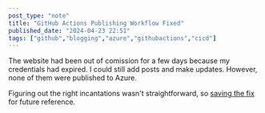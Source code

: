 ```yaml
---
post_type: "note" 
title: "GitHub Actions Publishing Workflow Fixed"
published_date: "2024-04-23 22:51"
tags: ["github","blogging","azure","githubactions","cicd"]
---
```


The website had been out of comission for a few days because my credentials had expired. I could still add posts and make updates. However, none of them were published to Azure. 

Figuring out the right incantations wasn't straightforward, so [saving the fix](/resources/wiki/github-actions-azure/) for future reference. 